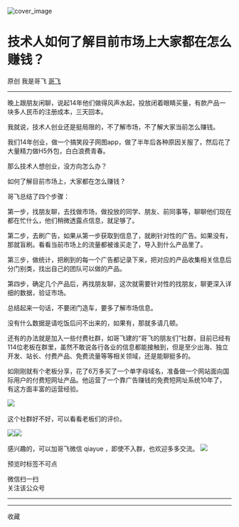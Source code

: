 ![cover_image](https://mmbiz.qpic.cn/sz_mmbiz_jpg/LBrX00GQeicsG3ibM5FKVD6PtMe48V5TmoZMs7dTciacFlOyp3icqMSOicicvq1F7dc2MV7icStNg7tESE9Y820RicQ6WQ/0?wx_fmt=jpeg)

#  技术人如何了解目前市场上大家都在怎么赚钱？

原创  我是哥飞  [ 哥飞 ](javascript:void\(0\);)

__ _ _ _ _

晚上跟朋友闲聊，说起14年他们做得风声水起，投放闭着眼睛买量，有款产品一块多人民币的注册成本，三天回本。

  

我就说，技术人创业还是挺局限的，不了解市场，不了解大家当前怎么赚钱。

  

我们14年创业，做一个搞笑段子网图app，做了半年后各种原因关服了，然后花了大量精力做H5外包，白白浪费青春。

  

那么技术人想创业，没方向怎么办？

  

如何了解目前市场上，大家都在怎么赚钱？

  

哥飞总结了四个步骤：

  

第一步，找朋友聊，去找做市场，做投放的同学、朋友、前同事等，聊聊他们现在都在忙什么，他们稍微透露点信息，就足够了。

  

第二步，去刷广告，如果从第一步获取到信息了，就刷针对性的广告。如果没有，那就盲刷。看看当前市场上的流量都被谁买走了，导入到什么产品里了。

  

第三步，做统计，把刷到的每一个广告都记录下来，把对应的产品收集相关信息后分门别类，找出自己的团队可以做的产品。

  

第四步，确定几个产品后，再找朋友聊，这次就需要针对性的找朋友，聊更深入详细的数据，验证市场。

  

总结起来一句话，不要闭门造车，要多了解市场信息。

  

没有什么数据是请吃饭后问不出来的，如果有，那就多请几顿。

  

还有的办法就是加入一些付费社群，如哥飞建的“哥飞的朋友们”社群，目前已经有114位老板在群里，虽然不敢说各行各业的信息都能接触到，但是至少出海、独立开发、站长、付费产品、免费流量等等相关领域，还是能聊挺多的。

  

如刚刚就有个老板分享，花了6万多买了一个单字母域名，准备做一个网站面向国际用户的付费短网址产品。他运营了一个靠广告赚钱的免费短网址系统10年了，有这方面丰富的运营经验。

  

![](https://mmbiz.qpic.cn/sz_mmbiz_jpg/LBrX00GQeicsG3ibM5FKVD6PtMe48V5TmoOIQdicIeopoNFlzAqI2OhyxTWicDZB2OiaXxYICBEmEib1NMq9IsVLXLcQ/640?wx_fmt=jpeg)
​

  

这个社群好不好，可以看看老板们的评价。

![](https://mmbiz.qpic.cn/sz_mmbiz_jpg/LBrX00GQeicsG3ibM5FKVD6PtMe48V5TmoUmShTFJuBqwGMfUVMIe8FVwd10p4yfYamrslTnD0YnyQ7UhiaMMfJsA/640?wx_fmt=jpeg)
​
![](https://mmbiz.qpic.cn/sz_mmbiz_jpg/LBrX00GQeicsG3ibM5FKVD6PtMe48V5TmopCbUBw75X6qicUxyRBduxPdgkoeQwKn1aU6gXCKuLHWzJkRgL1uThPQ/640?wx_fmt=jpeg)
​

感兴趣的，可以加哥飞微信 qiayue ，即使不入群，也欢迎多多交流。​
![](https://mmbiz.qpic.cn/sz_mmbiz_png/LBrX00GQeicsG3ibM5FKVD6PtMe48V5Tmo05OPZuKLU6Vu8QN5BesZoNrSDYHWKDYicJ6FVZjibWicoyCAv8VZ6flTg/640?wx_fmt=png)
​

预览时标签不可点

微信扫一扫  
关注该公众号





****



****



  收藏

